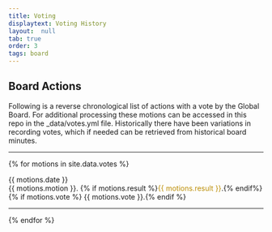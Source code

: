 ```yaml
---
title: Voting
displaytext: Voting History
layout:  null
tab: true
order: 3
tags: board
---
```


## Board Actions

Following is a reverse chronological list of actions with a vote by the Global Board. For additional processing these motions can be accessed in this repo in the _data/votes.yml file. Historically there have been variations in recording votes, which if needed can be retrieved from historical board minutes.

<hr>

<!-- List motions as paragraphs -->
{% for motions in site.data.votes %}
 <p>{{ motions.date }}<br>{{ motions.motion }}. {% if motions.result %}<span style="color:#bb8d04">{{ motions.result }}</span>.{% endif%} {% if motions.vote %} {{ motions.vote }}.{% endif %}</p>
  <hr>
{% endfor %}	
